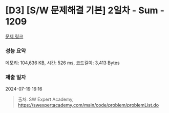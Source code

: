 # [D3] [S/W 문제해결 기본] 2일차 - Sum - 1209 

[문제 링크](https://swexpertacademy.com/main/code/problem/problemDetail.do?contestProbId=AV13_BWKACUCFAYh) 

### 성능 요약

메모리: 104,636 KB, 시간: 526 ms, 코드길이: 3,413 Bytes

### 제출 일자

2024-07-19 16:16



> 출처: SW Expert Academy, https://swexpertacademy.com/main/code/problem/problemList.do
